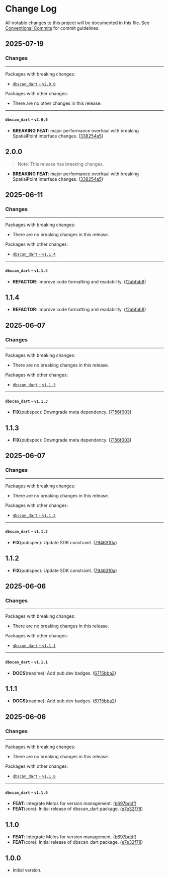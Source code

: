 # Change Log

All notable changes to this project will be documented in this file.
See [Conventional Commits](https://conventionalcommits.org) for commit guidelines.

## 2025-07-19

### Changes

---

Packages with breaking changes:

 - [`dbscan_dart` - `v2.0.0`](#dbscan_dart---v200)

Packages with other changes:

 - There are no other changes in this release.

---

#### `dbscan_dart` - `v2.0.0`

 - **BREAKING** **FEAT**: major performance overhaul with breaking SpatialPoint interface changes. ([338254a5](https://github.com/helpisdev/dbscan_dart.git/commit/338254a5ef81fdd6eb2b84d3f9ac56107655b18f))

## 2.0.0

> Note: This release has breaking changes.

 - **BREAKING** **FEAT**: major performance overhaul with breaking SpatialPoint interface changes. ([338254a5](https://github.com/helpisdev/dbscan_dart.git/commit/338254a5ef81fdd6eb2b84d3f9ac56107655b18f))


## 2025-06-11

### Changes

---

Packages with breaking changes:

 - There are no breaking changes in this release.

Packages with other changes:

 - [`dbscan_dart` - `v1.1.4`](#dbscan_dart---v114)

---

#### `dbscan_dart` - `v1.1.4`

 - **REFACTOR**: Improve code formatting and readability. ([f2abfab8](https://github.com/helpisdev/dbscan_dart.git/commit/f2abfab865f232785961470b6f14ec919d427fff))

## 1.1.4

 - **REFACTOR**: Improve code formatting and readability. ([f2abfab8](https://github.com/helpisdev/dbscan_dart.git/commit/f2abfab865f232785961470b6f14ec919d427fff))


## 2025-06-07

### Changes

---

Packages with breaking changes:

 - There are no breaking changes in this release.

Packages with other changes:

 - [`dbscan_dart` - `v1.1.3`](#dbscan_dart---v113)

---

#### `dbscan_dart` - `v1.1.3`

 - **FIX**(pubspec): Downgrade meta dependency. ([7156f003](https://github.com/helpisdev/dbscan_dart.git/commit/7156f003fb418fb5a504ec8b72a266afc68a5504))

## 1.1.3

 - **FIX**(pubspec): Downgrade meta dependency. ([7156f003](https://github.com/helpisdev/dbscan_dart.git/commit/7156f003fb418fb5a504ec8b72a266afc68a5504))


## 2025-06-07

### Changes

---

Packages with breaking changes:

 - There are no breaking changes in this release.

Packages with other changes:

 - [`dbscan_dart` - `v1.1.2`](#dbscan_dart---v112)

---

#### `dbscan_dart` - `v1.1.2`

 - **FIX**(pubspec): Update SDK constraint. ([79463f0a](https://github.com/helpisdev/dbscan_dart.git/commit/79463f0a19ea4c3072ce8ac243d397e3aa00d3dc))

## 1.1.2

 - **FIX**(pubspec): Update SDK constraint. ([79463f0a](https://github.com/helpisdev/dbscan_dart.git/commit/79463f0a19ea4c3072ce8ac243d397e3aa00d3dc))


## 2025-06-06

### Changes

---

Packages with breaking changes:

 - There are no breaking changes in this release.

Packages with other changes:

 - [`dbscan_dart` - `v1.1.1`](#dbscan_dart---v111)

---

#### `dbscan_dart` - `v1.1.1`

 - **DOCS**(readme): Add pub.dev badges. ([6715bba2](https://github.com/helpisdev/dbscan_dart.git/commit/6715bba290785ec06a4ef4a9885e1f5aff6f4838))

## 1.1.1

 - **DOCS**(readme): Add pub.dev badges. ([6715bba2](https://github.com/helpisdev/dbscan_dart.git/commit/6715bba290785ec06a4ef4a9885e1f5aff6f4838))


## 2025-06-06

### Changes

---

Packages with breaking changes:

 - There are no breaking changes in this release.

Packages with other changes:

 - [`dbscan_dart` - `v1.1.0`](#dbscan_dart---v110)

---

#### `dbscan_dart` - `v1.1.0`

 - **FEAT**: Integrate Melos for version management. ([b697bddf](https://github.com/helpisdev/dbscan_dart.git/commit/b697bddf2b17bef87555472d51b382883fbd1a2b))
 - **FEAT**(core): Initial release of dbscan_dart package. ([e7e32f78](https://github.com/helpisdev/dbscan_dart.git/commit/e7e32f78e951c3c3c92b0dabfc473d8f20e24055))

## 1.1.0

 - **FEAT**: Integrate Melos for version management. ([b697bddf](https://github.com/helpisdev/dbscan_dart.git/commit/b697bddf2b17bef87555472d51b382883fbd1a2b))
 - **FEAT**(core): Initial release of dbscan_dart package. ([e7e32f78](https://github.com/helpisdev/dbscan_dart.git/commit/e7e32f78e951c3c3c92b0dabfc473d8f20e24055))

## 1.0.0

- Initial version.
